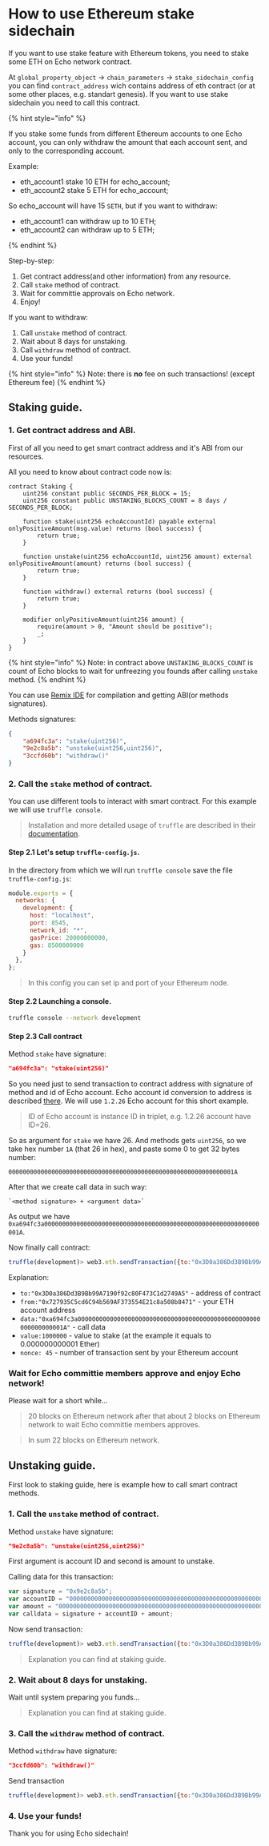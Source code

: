 # How to use Ethereum stake sidechain

If you want to use stake feature with Ethereum tokens, you need to stake some ETH on Echo network contract.

At `global_property_object` -> `chain_parameters` -> `stake_sidechain_config` you can find `contract_address` wich contains address of eth contract (or at some other places, e.g. standart genesis). If you want to use stake sidechain you need to call this contract.

{% hint style="info" %}

If you stake some funds from different Ethereum accounts to one Echo account, you can only withdraw the amount that each account sent, and only to the corresponding account.

Example:

- eth_account1 stake 10 ETH for echo_account;
- eth_account2 stake 5 ETH for echo_account;

So echo_account will have 15 `SETH`, but if you want to withdraw:

- eth_account1 can withdraw up to 10 ETH;
- eth_account2 can withdraw up to 5 ETH;

{% endhint %}

Step-by-step:
1. Get contract address(and other information) from any resource.
2. Call `stake` method of contract.
3. Wait for committie approvals on Echo network.
4. Enjoy!

If you want to withdraw:
1. Call `unstake` method of contract.
2. Wait about 8 days for unstaking.
3. Call `withdraw` method of contract.
4. Use your funds!

{% hint style="info" %}
Note: there is **no** fee on such transactions! (except Ethereum fee)
{% endhint %}

## Staking guide.

### 1. Get contract address and ABI.

First of all you need to get smart contract address and it's ABI from our resources.

All you need to know about contract code now is:

```solidity
contract Staking {
    uint256 constant public SECONDS_PER_BLOCK = 15;
    uint256 constant public UNSTAKING_BLOCKS_COUNT = 8 days / SECONDS_PER_BLOCK;

    function stake(uint256 echoAccountId) payable external onlyPositiveAmount(msg.value) returns (bool success) {
        return true;
    }
    
    function unstake(uint256 echoAccountId, uint256 amount) external onlyPositiveAmount(amount) returns (bool success) {
        return true;
    }
    
    function withdraw() external returns (bool success) {
        return true;
    }
    
    modifier onlyPositiveAmount(uint256 amount) {
        require(amount > 0, "Amount should be positive");
        _;
    }
}
```

{% hint style="info" %}
Note: in contract above `UNSTAKING_BLOCKS_COUNT` is count of Echo blocks to wait for unfreezing you founds after calling `unstake` method.
{% endhint %}


You can use [Remix IDE](https://remix.ethereum.org) for compilation and getting ABI(or methods signatures).

Methods signatures:

```json
{
	"a694fc3a": "stake(uint256)",
	"9e2c8a5b": "unstake(uint256,uint256)",
	"3ccfd60b": "withdraw()"
}
```

### 2. Call the `stake` method of contract.

You can use different tools to interact with smart contract. For this example we will use `truffle console`.

> Installation and more detailed usage of `truffle` are described in their [documentation](https://www.trufflesuite.com/docs/truffle/getting-started/installation).

#### Step 2.1 Let's setup `truffle-config.js`.

In the directory from which we will run `truffle console` save the file `truffle-config.js`:
```js
module.exports = {
  networks: {
    development: {
      host: "localhost",
      port: 8545,
      network_id: "*",
      gasPrice: 20000000000,
      gas: 8500000000
    }
  },
};
```

> In this config you can set ip and port of your Ethereum node.

#### Step 2.2 Launching a console.

```bash
truffle console --network development
```

#### Step 2.3 Call contract

Method `stake` have signature:

```json
"a694fc3a": "stake(uint256)"
```

So you need just to send transaction to contract address with signature of method and id of Echo account. Echo account id conversion to address is described [there](/technologies/evm-support/README.md#converting-echo-ids-to-ethereum-addresses). We will use `1.2.26` Echo account for this short example.

> ID of Echo account is instance ID in triplet, e.g. 1.2.26 account have ID=26.


So as argument for `stake` we have 26. And methods gets `uint256`, so we take hex number `1A` (that 26 in hex), and paste some 0 to get 32 bytes number:

    000000000000000000000000000000000000000000000000000000000000001A

After that we create call data in such way:

    `<method signature> + <argument data>`

As output we have `0xa694fc3a000000000000000000000000000000000000000000000000000000000000001A`.

Now finally call contract:

```js
truffle(development)> web3.eth.sendTransaction({to:"0x3D0a386Dd3B9Bb99A7190f92c80F473C1d2749A5", from:"0x727935C5cd6C94b569AF373554E21c8a508b8471", data:"0xa694fc3a000000000000000000000000000000000000000000000000000000000000001A", value:1000000, nonce: 45})
```

Explanation:
- `to:"0x3D0a386Dd3B9Bb99A7190f92c80F473C1d2749A5"` - address of contract
- `from:"0x727935C5cd6C94b569AF373554E21c8a508b8471"` - your ETH account address
- `data:"0xa694fc3a000000000000000000000000000000000000000000000000000000000000001A"` - call data 
- `value:1000000` - value to stake (at the example it equals to 0.000000000001 Ether)
- `nonce: 45` - number of transaction sent by your Ethereum account

### Wait for Echo committie members approve and enjoy Echo network!

Please wait for a short while...

> 20 blocks on Ethereum network
> after that about 2 blocks on Ethereum network to wait Echo committie members approves.

> In sum 22 blocks on Ethereum network.

## Unstaking guide.

First look to staking guide, here is example how to call smart contract methods.

### 1. Call the `unstake` method of contract.

Method `unstake` have signature:

```json
"9e2c8a5b": "unstake(uint256,uint256)"
```

First argument is account ID and second is amount to unstake.

Calling data for this transaction:
```js
var signature = "0x9e2c8a5b";
var accountID = "000000000000000000000000000000000000000000000000000000000000001A";
var amount = "00000000000000000000000000000000000000000000000000000000000F4240";
var calldata = signature + accountID + amount;
```

Now send transaction:

```js
truffle(development)> web3.eth.sendTransaction({to:"0x3D0a386Dd3B9Bb99A7190f92c80F473C1d2749A5", from:"0x727935C5cd6C94b569AF373554E21c8a508b8471", data:"0x9e2c8a5b000000000000000000000000000000000000000000000000000000000000001A00000000000000000000000000000000000000000000000000000000000F4240", nonce: 46})
```

> Explanation you can find at staking guide.

### 2. Wait about 8 days for unstaking.

Wait until system preparing you funds...

> Explanation you can find at staking guide.

### 3. Call the `withdraw` method of contract.

Method `withdraw` have signature:

```json
"3ccfd60b": "withdraw()"
```

Send transaction

```js
truffle(development)> web3.eth.sendTransaction({to:"0x3D0a386Dd3B9Bb99A7190f92c80F473C1d2749A5", from:"0x727935C5cd6C94b569AF373554E21c8a508b8471", data:"0x3ccfd60b", nonce: 48})
```

### 4. Use your funds!

Thank you for using Echo sidechain!
